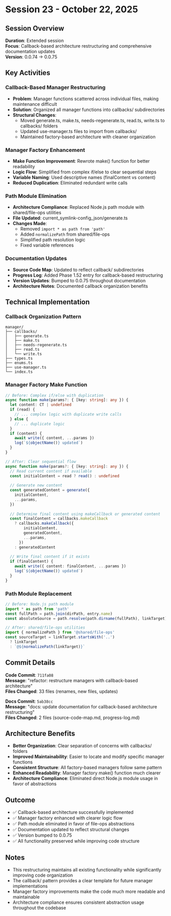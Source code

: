 # Session 23 - October 22, 2025

## Session Overview
**Duration**: Extended session  
**Focus**: Callback-based architecture restructuring and comprehensive documentation updates  
**Version**: 0.0.74 → 0.0.75  

## Key Activities

### Callback-Based Manager Restructuring
- **Problem**: Manager functions scattered across individual files, making maintenance difficult
- **Solution**: Organized all manager functions into callbacks/ subdirectories
- **Structural Changes**:
  - Moved generate.ts, make.ts, needs-regenerate.ts, read.ts, write.ts to callbacks/ folders
  - Updated use-manager.ts files to import from callbacks/
  - Maintained factory-based architecture with cleaner organization

### Manager Factory Enhancement
- **Make Function Improvement**: Rewrote make() function for better readability
- **Logic Flow**: Simplified from complex if/else to clear sequential steps
- **Variable Naming**: Used descriptive names (finalContent vs content)
- **Reduced Duplication**: Eliminated redundant write calls

### Path Module Elimination
- **Architecture Compliance**: Replaced Node.js path module with shared/file-ops utilities
- **File Updated**: current_symlink-config_json/generate.ts
- **Changes Made**:
  - Removed `import * as path from 'path'`
  - Added `normalizePath` from shared/file-ops
  - Simplified path resolution logic
  - Fixed variable references

### Documentation Updates
- **Source Code Map**: Updated to reflect callback/ subdirectories
- **Progress Log**: Added Phase 1.52 entry for callback-based restructuring
- **Version Updates**: Bumped to 0.0.75 throughout documentation
- **Architecture Notes**: Documented callback organization benefits

## Technical Implementation

### Callback Organization Pattern
```
manager/
├── callbacks/
│   ├── generate.ts
│   ├── make.ts
│   ├── needs-regenerate.ts
│   ├── read.ts
│   └── write.ts
├── types.ts
├── enums.ts
├── use-manager.ts
└── index.ts
```

### Manager Factory Make Function
```typescript
// Before: Complex if/else with duplication
async function make(params?: { [key: string]: any }) {
  let content: CT | undefined
  if (read) {
    // ... complex logic with duplicate write calls
  } else {
    // ... duplicate logic
  }
  if (content) {
    await write({ content, ...params })
    log(`${objectName()} updated`)
  }
}

// After: Clear sequential flow
async function make(params?: { [key: string]: any }) {
  // Read current content if available
  const initialContent = read ? read() : undefined
  
  // Generate new content
  const generatedContent = generate({
    initialContent,
    ...params,
  })
  
  // Determine final content using makeCallback or generated content
  const finalContent = callbacks.makeCallback
    ? callbacks.makeCallback({
        initialContent,
        generatedContent,
        ...params,
      })
    : generatedContent
  
  // Write final content if it exists
  if (finalContent) {
    await write({ content: finalContent, ...params })
    log(`${objectName()} updated`)
  }
}
```

### Path Module Replacement
```typescript
// Before: Node.js path module
import * as path from 'path'
const fullPath = path.join(dirPath, entry.name)
const absoluteSource = path.resolve(path.dirname(fullPath), linkTarget)

// After: shared/file-ops utilities
import { normalizePath } from '@shared/file-ops'
const sourceTarget = linkTarget.startsWith('..')
  ? linkTarget
  : `@${normalizePath(linkTarget)}`
```

## Commit Details
**Code Commit**: `711fa08`  
**Message**: "refactor: restructure managers with callback-based architecture"  
**Files Changed**: 33 files (renames, new files, updates)

**Docs Commit**: `5ab38cc`  
**Message**: "docs: update documentation for callback-based architecture restructuring"  
**Files Changed**: 2 files (source-code-map.md, progress-log.md)

## Architecture Benefits
- **Better Organization**: Clear separation of concerns with callbacks/ folders
- **Improved Maintainability**: Easier to locate and modify specific manager functions
- **Consistent Structure**: All factory-based managers follow same pattern
- **Enhanced Readability**: Manager factory make() function much clearer
- **Architecture Compliance**: Eliminated direct Node.js module usage in favor of abstractions

## Outcome
- ✅ Callback-based architecture successfully implemented
- ✅ Manager factory enhanced with clearer logic flow
- ✅ Path module eliminated in favor of file-ops abstractions
- ✅ Documentation updated to reflect structural changes
- ✅ Version bumped to 0.0.75
- ✅ All functionality preserved while improving code structure

## Notes
- This restructuring maintains all existing functionality while significantly improving code organization
- The callback/ pattern provides a clear template for future manager implementations
- Manager factory improvements make the code much more readable and maintainable
- Architecture compliance ensures consistent abstraction usage throughout the codebase